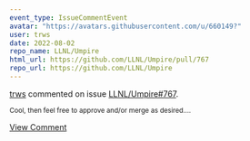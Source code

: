 ```yaml
---
event_type: IssueCommentEvent
avatar: "https://avatars.githubusercontent.com/u/660149?"
user: trws
date: 2022-08-02
repo_name: LLNL/Umpire
html_url: https://github.com/LLNL/Umpire/pull/767
repo_url: https://github.com/LLNL/Umpire
---
```


<a href='https://github.com/trws' target='_blank'>trws</a> commented on issue <a href='https://github.com/LLNL/Umpire/pull/767' target='_blank'>LLNL/Umpire#767</a>.

<small>Cool, then feel free to approve and/or merge as desired....</small>

<a href='https://github.com/LLNL/Umpire/pull/767' target='_blank'>View Comment</a>